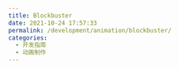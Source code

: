 ```yaml
---
title: Blockbuster
date: 2021-10-24 17:57:33
permalink: /development/animation/blockbuster/
categories: 
  - 开发指南
  - 动画制作
---
```

